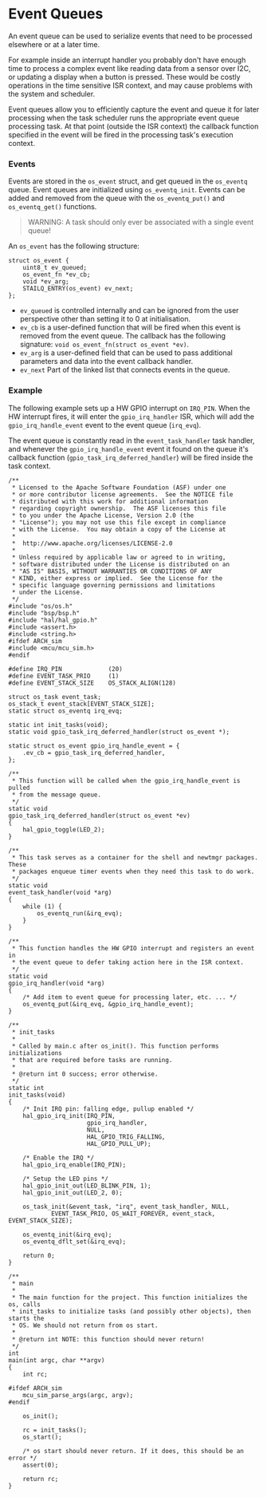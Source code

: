 # Event Queues

An event queue can be used to serialize events that need to be processed
elsewhere or at a later time.

For example inside an interrupt handler you probably don't have enough time to
process a complex event like reading data from a sensor over I2C, or updating
a display when a button is pressed. These would be costly operations in the
time sensitive ISR context, and may cause problems with the system and
scheduler.

Event queues allow you to efficiently capture the event and queue it for later
processing when the task scheduler runs the appropriate event queue processing
task. At that point (outside the ISR context) the callback function specified
in the event will be fired in the processing task's execution context.

### Events

Events are stored in the `os_event` struct, and get queued in the `os_eventq`
queue. Event queues are initialized using `os_eventq_init`. Events can be added
and removed from the queue with the `os_eventq_put()` and `os_eventq_get()`
functions.

> WARNING: A task should only ever be associated with a single event queue!

An `os_event` has the following structure:

```
struct os_event {
    uint8_t ev_queued;
    os_event_fn *ev_cb;
    void *ev_arg;
    STAILQ_ENTRY(os_event) ev_next;
};
```

- `ev_queued` is controlled internally and can be ignored from the user
  perspective other than setting it to 0 at initialisation.
- `ev_cb` is a user-defined function that will be fired when this event is
  removed from the event queue. The callback has the following signature:
  `void os_event_fn(struct os_event *ev)`.
- `ev_arg` is a user-defined field that can be used to pass additional
  parameters and data into the event callback handler.
- `ev_next` Part of the linked list that connects events in the queue.

### Example

The following example sets up a HW GPIO interrupt on `IRQ_PIN`. When the
HW interrupt fires, it will enter the `gpio_irq_handler` ISR, which will add
the `gpio_irq_handle_event` event to the event queue (`irq_evq`).

The event queue is constantly read in the `event_task_handler` task handler,
and whenever the `gpio_irq_handle_event` event it found on the queue it's
callback function (`gpio_task_irq_deferred_handler`) will be fired inside the
task context.

```
/**
 * Licensed to the Apache Software Foundation (ASF) under one
 * or more contributor license agreements.  See the NOTICE file
 * distributed with this work for additional information
 * regarding copyright ownership.  The ASF licenses this file
 * to you under the Apache License, Version 2.0 (the
 * "License"); you may not use this file except in compliance
 * with the License.  You may obtain a copy of the License at
 *
 *  http://www.apache.org/licenses/LICENSE-2.0
 *
 * Unless required by applicable law or agreed to in writing,
 * software distributed under the License is distributed on an
 * "AS IS" BASIS, WITHOUT WARRANTIES OR CONDITIONS OF ANY
 * KIND, either express or implied.  See the License for the
 * specific language governing permissions and limitations
 * under the License.
 */
#include "os/os.h"
#include "bsp/bsp.h"
#include "hal/hal_gpio.h"
#include <assert.h>
#include <string.h>
#ifdef ARCH_sim
#include <mcu/mcu_sim.h>
#endif

#define IRQ_PIN             (20)
#define EVENT_TASK_PRIO     (1)
#define EVENT_STACK_SIZE    OS_STACK_ALIGN(128)

struct os_task event_task;
os_stack_t event_stack[EVENT_STACK_SIZE];
static struct os_eventq irq_evq;

static int init_tasks(void);
static void gpio_task_irq_deferred_handler(struct os_event *);

static struct os_event gpio_irq_handle_event = {
    .ev_cb = gpio_task_irq_deferred_handler,
};

/**
 * This function will be called when the gpio_irq_handle_event is pulled
 * from the message queue.
 */
static void
gpio_task_irq_deferred_handler(struct os_event *ev)
{
    hal_gpio_toggle(LED_2);
}

/**
 * This task serves as a container for the shell and newtmgr packages.  These
 * packages enqueue timer events when they need this task to do work.
 */
static void
event_task_handler(void *arg)
{
    while (1) {
        os_eventq_run(&irq_evq);
    }
}

/**
 * This function handles the HW GPIO interrupt and registers an event in
 * the event queue to defer taking action here in the ISR context.
 */
static void
gpio_irq_handler(void *arg)
{
    /* Add item to event queue for processing later, etc. ... */
    os_eventq_put(&irq_evq, &gpio_irq_handle_event);
}

/**
 * init_tasks
 *
 * Called by main.c after os_init(). This function performs initializations
 * that are required before tasks are running.
 *
 * @return int 0 success; error otherwise.
 */
static int
init_tasks(void)
{
    /* Init IRQ pin: falling edge, pullup enabled */
    hal_gpio_irq_init(IRQ_PIN,
                      gpio_irq_handler,
                      NULL,
                      HAL_GPIO_TRIG_FALLING,
                      HAL_GPIO_PULL_UP);

    /* Enable the IRQ */
    hal_gpio_irq_enable(IRQ_PIN);

    /* Setup the LED pins */
    hal_gpio_init_out(LED_BLINK_PIN, 1);
    hal_gpio_init_out(LED_2, 0);

    os_task_init(&event_task, "irq", event_task_handler, NULL,
            EVENT_TASK_PRIO, OS_WAIT_FOREVER, event_stack, EVENT_STACK_SIZE);

    os_eventq_init(&irq_evq);
    os_eventq_dflt_set(&irq_evq);

    return 0;
}

/**
 * main
 *
 * The main function for the project. This function initializes the os, calls
 * init_tasks to initialize tasks (and possibly other objects), then starts the
 * OS. We should not return from os start.
 *
 * @return int NOTE: this function should never return!
 */
int
main(int argc, char **argv)
{
    int rc;

#ifdef ARCH_sim
    mcu_sim_parse_args(argc, argv);
#endif

    os_init();

    rc = init_tasks();
    os_start();

    /* os start should never return. If it does, this should be an error */
    assert(0);

    return rc;
}
```
